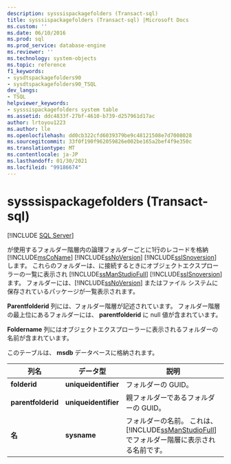 ```yaml
---
description: sysssispackagefolders (Transact-sql)
title: sysssispackagefolders (Transact-sql) |Microsoft Docs
ms.custom: ''
ms.date: 06/10/2016
ms.prod: sql
ms.prod_service: database-engine
ms.reviewer: ''
ms.technology: system-objects
ms.topic: reference
f1_keywords:
- sysdtspackagefolders90
- sysdtspackagefolders90_TSQL
dev_langs:
- TSQL
helpviewer_keywords:
- sysssispackagefolders system table
ms.assetid: ddc4833f-27bf-4610-b739-d257961d17ac
author: lrtoyou1223
ms.author: lle
ms.openlocfilehash: dd0cb322cfd6039379be9c48121508e7d7008028
ms.sourcegitcommit: 33f0f190f962059826e002be165a2bef4f9e350c
ms.translationtype: MT
ms.contentlocale: ja-JP
ms.lasthandoff: 01/30/2021
ms.locfileid: "99186674"
---
```

# <a name="sysssispackagefolders-transact-sql"></a>sysssispackagefolders (Transact-sql)
[!INCLUDE [SQL Server](../../includes/applies-to-version/sqlserver.md)]

  が使用するフォルダー階層内の論理フォルダーごとに1行のレコードを格納 [!INCLUDE[msCoName](../../includes/msconame-md.md)] [!INCLUDE[ssNoVersion](../../includes/ssnoversion-md.md)] [!INCLUDE[ssISnoversion](../../includes/ssisnoversion-md.md)] します。 これらのフォルダーは、に接続するときにオブジェクトエクスプローラーの一覧に表示され [!INCLUDE[ssManStudioFull](../../includes/ssmanstudiofull-md.md)] [!INCLUDE[ssISnoversion](../../includes/ssisnoversion-md.md)] ます。 フォルダーには、[!INCLUDE[ssNoVersion](../../includes/ssnoversion-md.md)] またはファイル システムに保存されているパッケージが一覧表示されます。  
  
 **Parentfolderid** 列には、フォルダー階層が記述されています。 フォルダー階層の最上位にあるフォルダーには、 **parentfolderid** に null 値が含まれています。  
  
 **Foldername** 列にはオブジェクトエクスプローラーに表示されるフォルダーの名前が含まれています。  
  
 このテーブルは、 **msdb** データベースに格納されます。  

  
|列名|データ型|説明|  
|-----------------|---------------|-----------------|  
|**folderid**|**uniqueidentifier**|フォルダーの GUID。|  
|**parentfolderid**|**uniqueidentifier**|親フォルダーであるフォルダーの GUID。|  
|**名**|**sysname**|フォルダーの名前。 これは、[!INCLUDE[ssManStudioFull](../../includes/ssmanstudiofull-md.md)] でフォルダー階層に表示される名前です。|  
  
  
